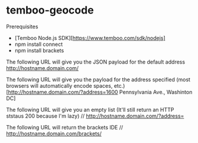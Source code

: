 temboo-geocode
==============

Prerequisites
   * [Temboo Node.js SDK][https://www.temboo.com/sdk/nodejs]
   * npm install connect
   * npm install brackets


The following URL will give you the JSON payload for the default address
http://hostname.domain.com/

The following URL will give you the payload for the address specified (most browsers will automatically encode spaces, etc.)
[http://hostname.domain.com/?address=1600 Pennsylvania Ave., Washinton DC] 

The following URL will give you an empty list (It'll still return an HTTP ststaus 200 because I'm lazy)
// http://hostname.domain.com/?address=

The following URL will return the brackets IDE
// http://hostname.domain.com/brackets/
